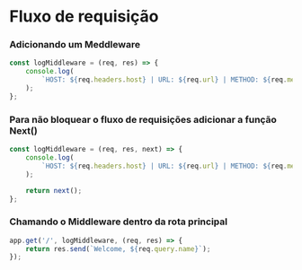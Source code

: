 # Fluxo de requisição #

### Adicionando um Meddleware ###

```js
const logMiddleware = (req, res) => {
    console.log(
        `HOST: ${req.headers.host} | URL: ${req.url} | METHOD: ${req.method}`
    );
};
```

### Para não bloquear o fluxo de requisições adicionar a função Next() ###

```js
const logMiddleware = (req, res, next) => {
    console.log(
        `HOST: ${req.headers.host} | URL: ${req.url} | METHOD: ${req.method}`
    );

    return next();
};
```

### Chamando o Middleware dentro da rota principal ###

```js
app.get('/', logMiddleware, (req, res) => {
    return res.send(`Welcome, ${req.query.name}`);
});
````